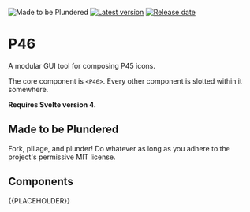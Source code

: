 ![Made to be Plundered](https://img.shields.io/badge/Made%20to%20be%20Plundered-royalblue)
[![Latest version](https://img.shields.io/github/v/release/PaulioRandall/p46)](https://github.com/PaulioRandall/p46/releases)
[![Release date](https://img.shields.io/github/release-date/PaulioRandall/p46)](https://github.com/PaulioRandall/p46/releases)

# P46

A modular GUI tool for composing P45 icons.

The core component is `<P46>`. Every other component is slotted within it somewhere.

**Requires Svelte version 4.**

## Made to be Plundered

Fork, pillage, and plunder! Do whatever as long as you adhere to the project's permissive MIT license.

## Components

{{PLACEHOLDER}}
